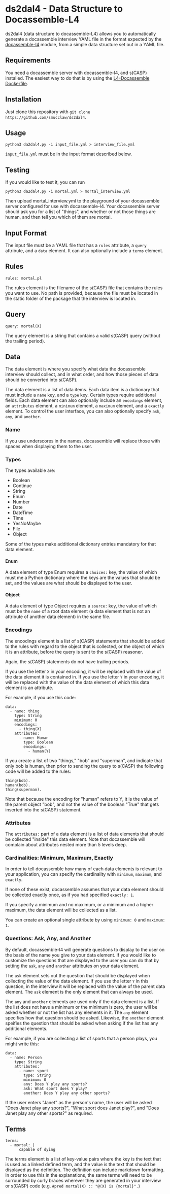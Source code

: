 # ds2dal4 - Data Structure to Docassemble-L4

ds2dal4 (data structure to docassemble-L4) allows you to automatically generate a docassemble interview YAML file in the format
expected by the [docassemble-l4](https://github.com/smucclaw/docassemble-l4) module, from a simple data structure set out in a YAML file.

## Requirements

You need a docassemble server with docassemble-l4, and s(CASP) installed. The easiest way to do that is by using the
[L4-Docassemble Dockerfile](https://github.com/smucclaw/l4-docassemble).

## Installation

Just clone this repository with `git clone https://github.com/smucclaw/ds2dal4`.

## Usage
```
python3 da2dal4.py -i input_file.yml > interview_file.yml
```

`input_file.yml` must be in the input format described below.

## Testing

If you would like to test it, you can run

```
python3 da2dal4.py -i mortal.yml > mortal_interview.yml
```

Then upload mortal_interview.yml to the playground of your docassemble server configured for use with docassemble-l4.
Your docassemble server should ask you for a list of "things", and whether or not those things are human, and then tell
you which of them are mortal.

## Input Format

The input file must be a YAML file that has a `rules` attribute, a `query` attribute, and a `data` element. It can also
optionally include a `terms` element.

## Rules

```
rules: mortal.pl
```

The rules element is the filename of the s(CASP) file that contains the rules you want to use. No path is provided, because
the file must be located in the static folder of the package that the interview is located in.

## Query

```
query: mortal(X)
```

The query element is a string that contains a valid s(CASP) query (without the trailing period).

## Data

The data element is where you specify what data the docassemble interview should collect, and in what order, and how those pieces of data should be converted into s(CASP).

The data element is a list of data items. Each data item is a dictionary that must include a `name` key, and a `type` key. Certain
types require additional fields. Each data element can also optionally
include an `encodings` element, an `attributes` element, a `minimum`
element, a `maximum` element, and a `exactly` element. To control the user interface, you can also
optionally specify `ask`, `any`, and `another`.

### Name

If you use underscores in the names, docassemble will replace those
with spaces when displaying them to the user.

### Types

The types available are:

* Boolean
* Continue
* String
* Enum
* Number
* Date
* DateTime
* Time
* YesNoMaybe
* File
* Object

Some of the types make additional dictionary entries mandatory for
that data element.

#### Enum

A data element of type Enum requires a `choices:` key, the value of
which must me a Python dictionary where the keys are the values that should be set, and the values are what should be displayed to the user.

#### Object

A data element of type Object requires a `source:` key, the value of
which must be the `name` of a root data element (a data element that is not an attribute of another data element) in the same file.

### Encodings

The encodings element is a list of s(CASP) statements that should be added to the rules with regard to the object that is collected, or
the object of which it is an attribute, before the query is sent to the s(CASP) reasoner.

Again, the s(CASP) statements do not have trailing periods.

If you use the letter `X` in your encoding, it will be replaced with the value of the data element it is contained in.  If you use the letter `Y` in your encoding, it will be
replaced with the value of the data element of which this
data element is an attribute.

For example, if you use this code:

```
data:
  - name: thing
    type: String
    minimum: 0
    encodings:
      - thing(X)
    attributes:
      - name: Human
        type: Boolean
        encodings:
          - human(Y)
```

If you create a list of two "things," "bob" and "superman", and
indicate that only bob is human, then prior to sending the query to s(CASP) the following code will be added to the rules:

```
thing(bob).
human(bob).
thing(superman).
```

Note that because the encoding for "human" refers to Y, it is the value of the parent object "bob", and  not the value of the boolean "True" that gets inserted into the s(CASP) statement.

### Attributes

The `attributes:` part of a data element is a list of data elements that should be collected "inside" this data element. Note that docassemble will complain about attributes
nested more than 5 levels deep.

### Cardinalities: Minimum, Maximum, Exactly

In order to tell docassemble how many of each data elements is relevant to your application, you can specify the cardinality with `minimum`, `maximum`, and `exactly`.

If none of these exist, docassemble assumes that your data element should be collected exactly once, as if you had
specified `exactly: 1`.

If you specify a minimum and no maximum, or a minimum and a higher maximum, the data element will be collected as a list.

You can create an optional single attribute by using `minimum: 0` and `maximum: 1`.

### Questions: Ask, Any, and Another

By default, docassemble-l4 will generate questions to display to the user on the basis of the name you
give to your data element. If you would like to customize the questions that are displayed to the user
you can do that by setting the `ask`, `any` and `another` attributes on your data element.

The `ask` element sets out the question that should be displayed when collecting the value of the data
element. If you use the letter `Y` in this question, in the interview it will be replaced with the value
of the parent data element. The `ask` element is the only element that can always be used.

The `any` and `another` elements are used only if the data element is a list. If the list does not have
a minimum or the minimum is zero, the user will be asked whether or not the list has any elements in it.
The `any` element specifies how that question should be asked. Likewise, the `another` element speifies
the question that should be asked when asking if the list has any additional elements.

For example, if you are collecting a list of sports that a person plays, you might write this:

```
data:
  - name: Person
    type: String
    attributes:
      - name: sport
        type: String
        minimum: 0
        any: Does Y play any sports?
        ask: What sport does Y play?
        another: Does Y play any other sports?
```

If the user enters "Janet" as the person's name, the user will be asked "Does Janet play any sports?",
"What sport does Janet play?", and "Does Janet play any other sports?" as required.

## Terms
```
terms:
  - mortal: |
      capable of dying
```

The terms element is a list of key-value pairs where the key is the text that is used as a linked defined term,
and the value is the text that should be displayed as the definition. The definition can include markdown formatting.
In order to use this in the explanations, the same terms will need to be surrounded by curly braces wherever they
are generated in your interview or s(CASP) code (e.g. `#pred mortal(X) :: "@(X) is {mortal}".`)